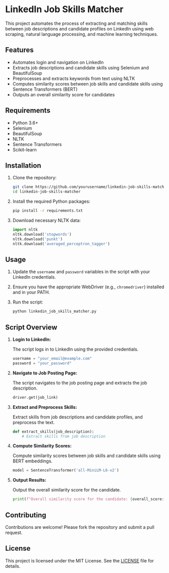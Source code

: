 # LinkedIn Job Skills Matcher

This project automates the process of extracting and matching skills between job descriptions and candidate profiles on LinkedIn using web scraping, natural language processing, and machine learning techniques.

## Features

- Automates login and navigation on LinkedIn
- Extracts job descriptions and candidate skills using Selenium and BeautifulSoup
- Preprocesses and extracts keywords from text using NLTK
- Computes similarity scores between job skills and candidate skills using Sentence Transformers (BERT)
- Outputs an overall similarity score for candidates

## Requirements

- Python 3.6+
- Selenium
- BeautifulSoup
- NLTK
- Sentence Transformers
- Scikit-learn

## Installation

1. Clone the repository:

    ```bash
    git clone https://github.com/yourusername/linkedin-job-skills-matcher.git
    cd linkedin-job-skills-matcher
    ```

2. Install the required Python packages:

    ```bash
    pip install -r requirements.txt
    ```

3. Download necessary NLTK data:

    ```python
    import nltk
    nltk.download('stopwords')
    nltk.download('punkt')
    nltk.download('averaged_perceptron_tagger')
    ```

## Usage

1. Update the `username` and `password` variables in the script with your LinkedIn credentials.
2. Ensure you have the appropriate WebDriver (e.g., `chromedriver`) installed and in your PATH.
3. Run the script:

    ```bash
    python linkedin_job_skills_matcher.py
    ```

## Script Overview

1. **Login to LinkedIn:**

    The script logs in to LinkedIn using the provided credentials.

    ```python
    username = "your_email@example.com"
    password = "your_password"
    ```

2. **Navigate to Job Posting Page:**

    The script navigates to the job posting page and extracts the job description.

    ```python
    driver.get(job_link)
    ```

3. **Extract and Preprocess Skills:**

    Extract skills from job descriptions and candidate profiles, and preprocess the text.

    ```python
    def extract_skills(job_description):
        # Extract skills from job description
    ```

4. **Compute Similarity Scores:**

    Compute similarity scores between job skills and candidate skills using BERT embeddings.

    ```python
    model = SentenceTransformer('all-MiniLM-L6-v2')
    ```

5. **Output Results:**

    Output the overall similarity score for the candidate.

    ```python
    print(f"Overall similarity score for the candidate: {overall_score:.2f}")
    ```

## Contributing

Contributions are welcome! Please fork the repository and submit a pull request.

## License

This project is licensed under the MIT License. See the [LICENSE](LICENSE) file for details.

